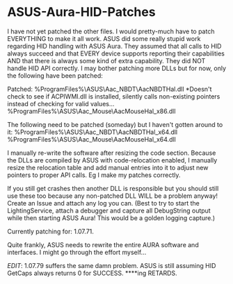 # ASUS-Aura-HID-Patches

I have not yet patched the other files. I would pretty-much have to patch EVERYTHING to make it all work. ASUS did some really stupid work regarding HID handling with ASUS Aura. They assumed that all calls to HID always succeed and that EVERY device supports reporting their capabilities AND that there is always some kind of extra capability. They did NOT handle HID API correctly. I may bother patching more DLLs but for now, only the following have been patched:

Patched:
%ProgramFiles%\ASUS\Aac_NBDT\AacNBDTHal.dll *Doesn't check to see if ACPIWMI.dll is installed, silently calls non-existing pointers instead of checking for valid values...
%ProgramFiles%\ASUS\Aac_Mouse\AacMouseHal_x86.dll

The following need to be patched (someday) but I haven't gotten around to it:
%ProgramFiles%\ASUS\Aac_NBDT\AacNBDTHal_x64.dll
%ProgramFiles%\ASUS\Aac_Mouse\AacMouseHal_x64.dll

I manually re-write the software after resizing the code section. Because the DLLs are compiled by ASUS with code-relocation enabled, I manually resize the relocation table and add manual entries into it to adjust new pointers to proper API calls. Eg I make my patches correctly.

If you still get crashes then another DLL is responsible but you should still use these too because any non-patched DLL WILL be a problem anyway! Create an Issue and attach any log you can. (Best to try to start the LightingService, attach a debugger and capture all DebugString output while then starting ASUS Aura! This would be a golden logging capture.)

Currently patching for: 1.07.71.

Quite frankly, ASUS needs to rewrite the entire AURA software and interfaces. I might go through the effort myself...

*EDIT*: 1.07.79 suffers the same damn problem. ASUS is still assuming HID GetCaps always returns 0 for SUCCESS. ****ing RETARDS.
